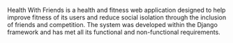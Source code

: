 Health With Friends is a health and fitness web application designed to help improve fitness of its users and reduce social isolation through the inclusion of friends and competition. The system was developed within the Django framework and has met all its functional and non-functional requirements.
